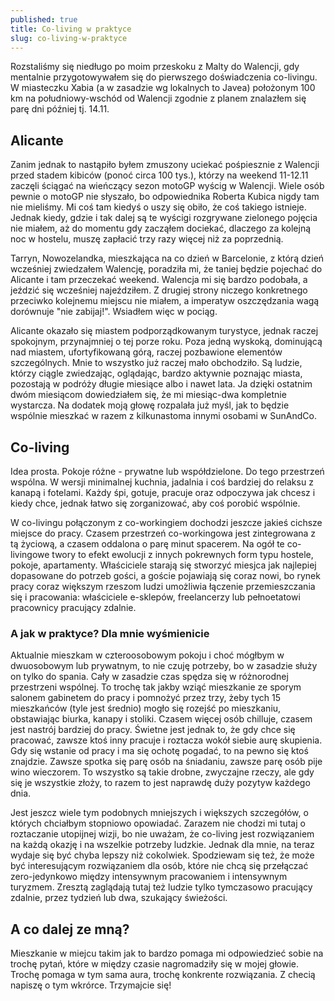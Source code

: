 ```yaml
---
published: true
title: Co-living w praktyce
slug: co-living-w-praktyce
---
```


Rozstaliśmy się niedługo po moim przeskoku z Malty do Walencji, gdy mentalnie przygotowywałem się do pierwszego doświadczenia co-livingu. W miasteczku Xabia (a w zasadzie wg lokalnych to Javea) położonym 100 km na południowy-wschód od Walencji zgodnie z planem znalazłem się parę dni później tj. 14.11. 

## Alicante

Zanim jednak to nastąpiło byłem zmuszony uciekać pośpiesznie z Walencji przed stadem kibiców (ponoć circa 100 tys.), którzy na weekend 11-12.11 zaczęli ściągać na wieńczący sezon motoGP wyścig w Walencji. Wiele osób pewnie o motoGP nie słyszało, bo odpowiednika Roberta Kubica nigdy tam nie mieliśmy. Mi coś tam kiedyś o uszy się obiło, że coś takiego istnieje. Jednak kiedy, gdzie i tak dalej są te wyścigi rozgrywane zielonego pojęcia nie miałem, aż do momentu gdy zacząłem dociekać, dlaczego za kolejną noc w hostelu, muszę zapłacić trzy razy więcej niż za poprzednią.

Tarryn, Nowozelandka, mieszkająca na co dzień w Barcelonie, z którą dzień wcześniej zwiedzałem Walencję, poradziła mi, że taniej będzie pojechać do Alicante i tam przeczekać weekend. Walencja mi się bardzo podobała, a jeździć się wcześniej najeździłem. Z drugiej strony niczego konkretnego przeciwko kolejnemu miejscu nie miałem, a imperatyw oszczędzania wagą dorównuje "nie zabijaj!". Wsiadłem więc w pociąg.

Alicante okazało się miastem podporządkowanym turystyce, jednak raczej spokojnym, przynajmniej o tej porze roku. Poza jedną wyskoką, dominującą nad miastem, ufortyfikowaną górą, raczej pozbawione elementów szczególnych. Mnie to wszystko już raczej mało obchodziło. Są ludzie, którzy ciągle zwiedzając, oglądając, bardzo aktywnie poznając miasta, pozostają w podróży długie miesiące albo i nawet lata. Ja dzięki ostatnim dwóm miesiącom dowiedziałem się, że mi miesiąc-dwa kompletnie wystarcza. Na dodatek moją głowę rozpalała już myśl, jak to będzie wspólnie mieszkać w razem z kilkunastoma innymi osobami w SunAndCo.

## Co-living

Idea prosta. Pokoje różne - prywatne lub współdzielone. Do tego przestrzeń wspólna. W wersji minimalnej kuchnia, jadalnia i coś bardziej do relaksu z kanapą i fotelami. Każdy śpi, gotuje, pracuje oraz odpoczywa jak chcesz i kiedy chce, jednak łatwo się zorganizować, aby coś porobić wspólnie.

W co-livingu połączonym z co-workingiem dochodzi jeszcze jakieś cichsze miejsce do pracy. Czasem przestrzeń co-workingowa jest zintegrowana z tą życiową, a czasem oddalona o parę minut spacerem. Na ogół te co-livingowe twory to efekt ewolucji z innych pokrewnych form typu hostele, pokoje, apartamenty. Właściciele starają się stworzyć miesjca jak najlepiej dopasowane do potrzeb gości, a goście pojawiają się coraz nowi, bo rynek pracy coraz większym rzeszom ludzi umożliwia łączenie przemieszczania się i pracowania: właściciele e-sklepów, freelancerzy lub pełnoetatowi pracownicy pracujący zdalnie.

### A jak w praktyce? Dla mnie wyśmienicie

Aktualnie mieszkam w czteroosobowym pokoju i choć mógłbym w dwuosobowym lub prywatnym, to nie czuję potrzeby, bo w zasadzie służy on tylko do spania. Cały w zasadzie czas spędza się w różnorodnej przestrzeni wspólnej. To trochę tak jakby wziąć mieszkanie ze sporym salonem gabinetem do pracy i pomnożyć przez trzy, żeby tych 15 mieszkańców (tyle jest średnio) mogło się rozejść po mieszkaniu, obstawiając biurka, kanapy i stoliki. Czasem więcej osób chilluje, czasem jest nastrój bardziej do pracy. Świetne jest jednak to, że gdy chce się pracować, zawsze ktoś inny pracuje i roztacza wokół siebie aurę skupienia. Gdy się wstanie od pracy i ma się ochotę pogadać, to na pewno się ktoś znajdzie. Zawsze spotka się parę osób na śniadaniu, zawsze parę osób pije wino wieczorem. To wszystko są takie drobne, zwyczajne rzeczy, ale gdy się je wszystkie złoży, to razem to jest naprawdę duży pozytyw każdego dnia.

Jest jeszcz wiele tym podobnych mniejszych i większych szczegółów, o których chciałbym stopniowo opowiadać. Zarazem nie chodzi mi tutaj o roztaczanie utopijnej wizji, bo nie uważam, że co-living jest rozwiązaniem na każdą okazję i na wszelkie potrzeby ludzkie. Jednak dla mnie, na teraz wydaje się być chyba lepszy niż cokolwiek. Spodziewam się też, że może być interesującym rozwiązaniem dla osób, które nie chcą się przełączać zero-jedynkowo między intensywnym pracowaniem i intensywnym turyzmem. Zresztą zaglądają tutaj też ludzie tylko tymczasowo pracujący zdalnie, przez tydzień lub dwa, szukający świeżości.

## A co dalej ze mną?

Mieszkanie w miejcu takim jak to bardzo pomaga mi odpowiedzieć sobie na trochę pytań, które w między czasie  nagromadziły się w mojej głowie. Trochę pomaga w tym sama aura, trochę konkrente rozwiązania. Z checią napiszę o tym wkrórce. Trzymajcie się!
